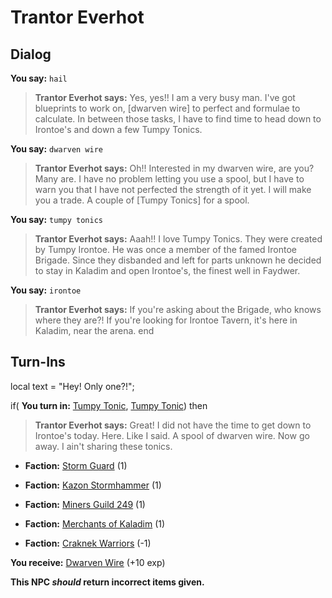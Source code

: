 # Trantor Everhot


## Dialog

**You say:** `hail`



>**Trantor Everhot says:** Yes, yes!! I am a very busy man. I've got blueprints to work on, [dwarven wire] to perfect and formulae to calculate. In between those tasks, I have to find time to head down to Irontoe's and down a few Tumpy Tonics.

**You say:** `dwarven wire`



>**Trantor Everhot says:** Oh!! Interested in my dwarven wire, are you? Many are. I have no problem letting you use a spool, but I have to warn you that I have not perfected the strength of it yet. I will make you a trade. A couple of [Tumpy Tonics] for a spool.

**You say:** `tumpy tonics`



>**Trantor Everhot says:** Aaah!! I love Tumpy Tonics. They were created by Tumpy Irontoe. He was once a member of the famed Irontoe Brigade. Since they disbanded and left for parts unknown he decided to stay in Kaladim and open Irontoe's, the finest well in Faydwer.

**You say:** `irontoe`



>**Trantor Everhot says:** If you're asking about the Brigade, who knows where they are?! If you're looking for Irontoe Tavern, it's here in Kaladim, near the arena.
end

## Turn-Ins



local text = "Hey! Only one?!";



if( **You turn in:** [Tumpy Tonic](/item/12114), [Tumpy Tonic](/item/12114)) then 


>**Trantor Everhot says:** Great! I did not have the time to get down to Irontoe's today. Here. Like I said. A spool of dwarven wire. Now go away. I ain't sharing these tonics.


* __Faction:__ [Storm Guard](/faction/312) (1)


* __Faction:__ [Kazon Stormhammer](/faction/274) (1)


* __Faction:__ [Miners Guild 249](/faction/293) (1)


* __Faction:__ [Merchants of Kaladim](/faction/290) (1)


* __Faction:__ [Craknek Warriors](/faction/232) (-1)


 **You receive:**  [Dwarven Wire](/item/12111) (+10 exp)




**This NPC *should* return incorrect items given.**
